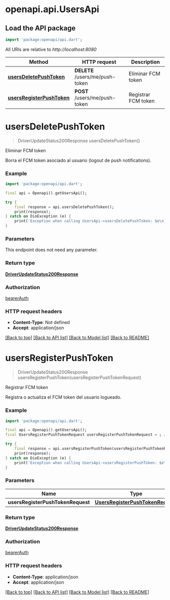 # openapi.api.UsersApi

## Load the API package
```dart
import 'package:openapi/api.dart';
```

All URIs are relative to *http://localhost:8080*

Method | HTTP request | Description
------------- | ------------- | -------------
[**usersDeletePushToken**](UsersApi.md#usersdeletepushtoken) | **DELETE** /users/me/push-token | Eliminar FCM token
[**usersRegisterPushToken**](UsersApi.md#usersregisterpushtoken) | **POST** /users/me/push-token | Registrar FCM token


# **usersDeletePushToken**
> DriverUpdateStatus200Response usersDeletePushToken()

Eliminar FCM token

Borra el FCM token asociado al usuario (logout de push notifications).

### Example
```dart
import 'package:openapi/api.dart';

final api = Openapi().getUsersApi();

try {
    final response = api.usersDeletePushToken();
    print(response);
} catch on DioException (e) {
    print('Exception when calling UsersApi->usersDeletePushToken: $e\n');
}
```

### Parameters
This endpoint does not need any parameter.

### Return type

[**DriverUpdateStatus200Response**](DriverUpdateStatus200Response.md)

### Authorization

[bearerAuth](../README.md#bearerAuth)

### HTTP request headers

 - **Content-Type**: Not defined
 - **Accept**: application/json

[[Back to top]](#) [[Back to API list]](../README.md#documentation-for-api-endpoints) [[Back to Model list]](../README.md#documentation-for-models) [[Back to README]](../README.md)

# **usersRegisterPushToken**
> DriverUpdateStatus200Response usersRegisterPushToken(usersRegisterPushTokenRequest)

Registrar FCM token

Registra o actualiza el FCM token del usuario logueado.

### Example
```dart
import 'package:openapi/api.dart';

final api = Openapi().getUsersApi();
final UsersRegisterPushTokenRequest usersRegisterPushTokenRequest = ; // UsersRegisterPushTokenRequest | 

try {
    final response = api.usersRegisterPushToken(usersRegisterPushTokenRequest);
    print(response);
} catch on DioException (e) {
    print('Exception when calling UsersApi->usersRegisterPushToken: $e\n');
}
```

### Parameters

Name | Type | Description  | Notes
------------- | ------------- | ------------- | -------------
 **usersRegisterPushTokenRequest** | [**UsersRegisterPushTokenRequest**](UsersRegisterPushTokenRequest.md)|  | 

### Return type

[**DriverUpdateStatus200Response**](DriverUpdateStatus200Response.md)

### Authorization

[bearerAuth](../README.md#bearerAuth)

### HTTP request headers

 - **Content-Type**: application/json
 - **Accept**: application/json

[[Back to top]](#) [[Back to API list]](../README.md#documentation-for-api-endpoints) [[Back to Model list]](../README.md#documentation-for-models) [[Back to README]](../README.md)

